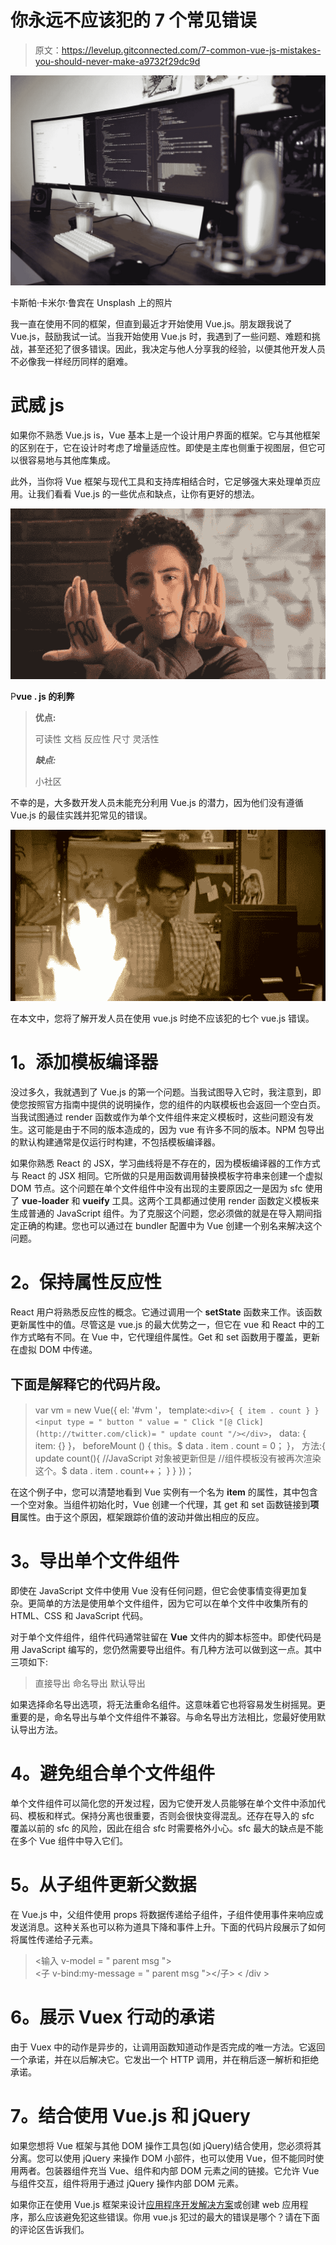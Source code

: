 # 你永远不应该犯的 7 个常见错误

> 原文：<https://levelup.gitconnected.com/7-common-vue-js-mistakes-you-should-never-make-a9732f29dc9d>

![](img/691b1afab9ce3c02cdfcf2d1c21717fd.png)

卡斯帕·卡米尔·鲁宾在 Unsplash 上的照片

我一直在使用不同的框架，但直到最近才开始使用 Vue.js。朋友跟我说了 Vue.js，鼓励我试一试。当我开始使用 Vue.js 时，我遇到了一些问题、难题和挑战，甚至还犯了很多错误。因此，我决定与他人分享我的经验，以便其他开发人员不必像我一样经历同样的磨难。

# **武威 js**

如果你不熟悉 Vue.js is，Vue 基本上是一个设计用户界面的框架。它与其他框架的区别在于，它在设计时考虑了增量适应性。即使是主库也侧重于视图层，但它可以很容易地与其他库集成。

此外，当你将 Vue 框架与现代工具和支持库相结合时，它足够强大来处理单页应用。让我们看看 Vue.js 的一些优点和缺点，让你有更好的想法。

![](img/bca8a92046f99be317aec84c16bce35a.png)

P**vue . js 的利弊**

> **优点:**
> 
> 可读性
> 文档
> 反应性
> 尺寸
> 灵活性
> 
> ***缺点:***
> 
> 小社区

不幸的是，大多数开发人员未能充分利用 Vue.js 的潜力，因为他们没有遵循 Vue.js 的最佳实践并犯常见的错误。

![](img/0ca0942876a76f787f6e6e9417929d70.png)

在本文中，您将了解开发人员在使用 vue.js 时绝不应该犯的七个 vue.js 错误。

# **1。添加模板编译器**

没过多久，我就遇到了 Vue.js 的第一个问题。当我试图导入它时，我注意到，即使您按照官方指南中提供的说明操作，您的组件的内联模板也会返回一个空白页。当我试图通过 render 函数或作为单个文件组件来定义模板时，这些问题没有发生。这可能是由于不同的版本造成的，因为 vue 有许多不同的版本。NPM 包导出的默认构建通常是仅运行时构建，不包括模板编译器。

如果你熟悉 React 的 JSX，学习曲线将是不存在的，因为模板编译器的工作方式与 React 的 JSX 相同。它所做的只是用函数调用替换模板字符串来创建一个虚拟 DOM 节点。这个问题在单个文件组件中没有出现的主要原因之一是因为 sfc 使用了 **vue-loader** 和 **vueify** 工具。这两个工具都通过使用 render 函数定义模板来生成普通的 JavaScript 组件。为了克服这个问题，您必须做的就是在导入期间指定正确的构建。您也可以通过在 bundler 配置中为 Vue 创建一个别名来解决这个问题。

# **2。保持属性反应性**

React 用户将熟悉反应性的概念。它通过调用一个 **setState** 函数来工作。该函数更新属性中的值。尽管这是 vue.js 的最大优势之一，但它在 vue 和 React 中的工作方式略有不同。在 Vue 中，它代理组件属性。Get 和 set 函数用于覆盖，更新在虚拟 DOM 中传递。

## **下面是解释它的代码片段。**

> var vm = new Vue({
> el: '#vm '，
> template:`<div>{ { item . count } }<input type = " button " value = " Click "[@ Click](http://twitter.com/click)= " update count "/></div>`，
> data: {
> item: {}
> }，
> beforeMount () {
> this。$ data . item . count = 0；
> }，
> 方法:{
> update count(){
> //JavaScript 对象被更新但是
> //组件模板没有被再次渲染
> 这个。$ data . item . count++；
> }
> }
> })；

在这个例子中，您可以清楚地看到 Vue 实例有一个名为 **item** 的属性，其中包含一个空对象。当组件初始化时，Vue 创建一个代理，其 get 和 set 函数链接到**项目**属性。由于这个原因，框架跟踪价值的波动并做出相应的反应。

# **3。导出单个文件组件**

即使在 JavaScript 文件中使用 Vue 没有任何问题，但它会使事情变得更加复杂。更简单的方法是使用单个文件组件，因为它可以在单个文件中收集所有的 HTML、CSS 和 JavaScript 代码。

对于单个文件组件，组件代码通常驻留在 **Vue** 文件内的脚本标签中。即使代码是用 JavaScript 编写的，您仍然需要导出组件。有几种方法可以做到这一点。其中三项如下:

> 直接导出
> 命名导出
> 默认导出

如果选择命名导出选项，将无法重命名组件。这意味着它也将容易发生树摇晃。更重要的是，命名导出与单个文件组件不兼容。与命名导出方法相比，您最好使用默认导出方法。

# **4。避免组合单个文件组件**

单个文件组件可以简化您的开发过程，因为它使开发人员能够在单个文件中添加代码、模板和样式。保持分离也很重要，否则会很快变得混乱。还存在导入的 sfc 覆盖以前的 sfc 的风险，因此在组合 sfc 时需要格外小心。sfc 最大的缺点是不能在多个 Vue 组件中导入它们。

# **5。从子组件更新父数据**

在 Vue.js 中，父组件使用 props 将数据传递给子组件，子组件使用事件来响应或发送消息。这种关系也可以称为道具下降和事件上升。下面的代码片段展示了如何将属性传递给子元素。

> <输入 v-model = " parent msg ">
> <br>
> <子 v-bind:my-message = " parent msg "></子>
> < /div >

# **6。展示 Vuex 行动的承诺**

由于 Vuex 中的动作是异步的，让调用函数知道动作是否完成的唯一方法。它返回一个承诺，并在以后解决它。它发出一个 HTTP 调用，并在稍后逐一解析和拒绝承诺。

# **7。结合使用 Vue.js 和 jQuery**

如果您想将 Vue 框架与其他 DOM 操作工具包(如 jQuery)结合使用，您必须将其分离。您可以使用 jQuery 来操作 DOM 小部件，也可以使用 Vue，但不能同时使用两者。包装器组件充当 Vue、组件和内部 DOM 元素之间的链接。它允许 Vue 与组件交互，组件将用于通过 jQuery 操作内部 DOM 元素。

如果你正在使用 Vue.js 框架来设计[应用程序开发解决方案](https://www.branex.ca/mobile-app-development/)或创建 web 应用程序，那么应该避免犯这些错误。你用 vue.js 犯过的最大的错误是哪个？请在下面的评论区告诉我们。